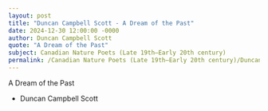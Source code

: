 ```yaml
---
layout: post
title: "Duncan Campbell Scott - A Dream of the Past"
date: 2024-12-30 12:00:00 -0000
author: Duncan Campbell Scott
quote: "A Dream of the Past"
subject: Canadian Nature Poets (Late 19th–Early 20th century)
permalink: /Canadian Nature Poets (Late 19th–Early 20th century)/Duncan Campbell Scott/Duncan Campbell Scott - A Dream of the Past
---
```


A Dream of the Past

- Duncan Campbell Scott
